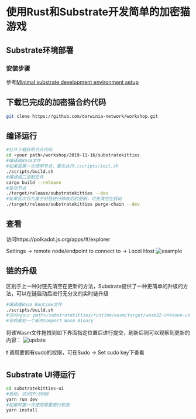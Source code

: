 ﻿# 使用Rust和Substrate开发简单的加密猫游戏

## Substrate环境部署
### 安装步骤
参考[Minimal substrate development environment setup](https://github.com/darwinia-network/workshop/blob/master/minimal-substrate-development-environment-setup/README.md)

## 下载已完成的加密猫合约代码
```sh
git clone https://github.com/darwinia-network/workshop.git
```

## 编译运行
```sh
#打开下载好的节点代码
cd <your path>/workshop/2019-11-16/substratekitties
#编译成Wasm文件
#如果是第一次使用节点，要先执行./scripts/init.sh
./scripts/build.sh
#编译成二进制文件
cargo build --release
#启动节点
./target/release/substratekitties --dev
#如果此次行为属于对链进行修改后的更新，可先清空在启动
./target/release/substratekitties purge-chain --dev
```

## 查看
访问https://polkadot.js.org/apps/#/explorer

Settings -> remote node/endpoint to connect to -> Locol Host
![example](https://github.com/Eanam/workshop/blob/master/2019-11-16/pics/Setting.png?raw=true)

## 链的升级
区别于上一种对链先清空在更新的方法，Substrate提供了一种更简单的升级的方法，可以在链启动后进行无分叉的实时链升级
```sh
#编译成Wasm Runtime文件
./scripts/build.sh
#访问<your path>/substratekitties/runtime/wasm/target/wasm32-unknown-unknown/release/
#可观察到一个新的compact Wasm Binary
```
将该Wasm文件拖拽到如下界面指定位置后进行提交，刷新后则可以观察到更新的内容：
![update](https://raw.githubusercontent.com/Eanam/workshop/master/2019-11-16/pics/Update.png)

:heavy_exclamation_mark: 调用要拥有sudo的权限，可在Sudo -> Set sudo key下查看


## Substrate UI得运行
```sh
cd substratekitties-ui
#启动，访问IP:8000
yarn run dev
#如果时第一次使用需要进行安装
yarn install
```



